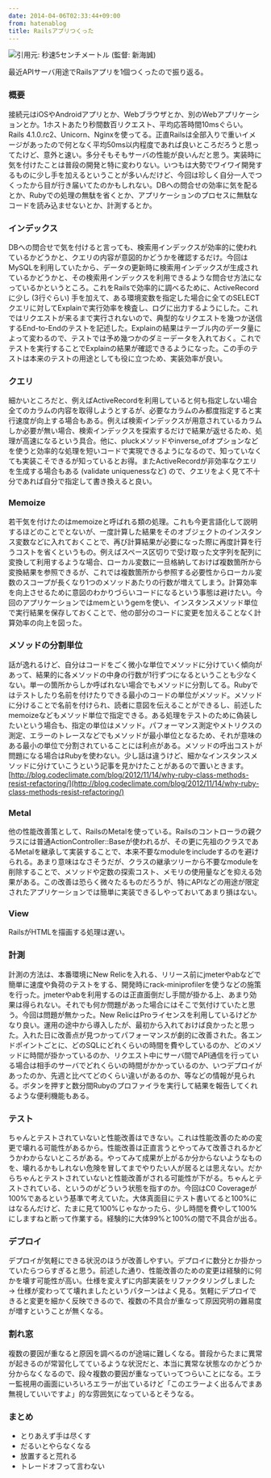 ```yaml
---
date: 2014-04-06T02:33:44+09:00
from: hatenablog
title: Railsアプリつくった
---
```

![引用元: 秒速5センチメートル (監督: 新海誠)](http://cdn-ak.f.st-hatena.com/images/fotolife/r/r7kamura/20140407/20140407004740.png)

最近APIサーバ用途でRailsアプリを1個つくったので振り返る。

### 概要

接続元はiOSやAndroidアプリとか、Webブラウザとか、別のWebアプリケーションとか。1ホストあたり秒間数百リクエスト、平均応答時間10msぐらい。Rails 4.1.0.rc2、Unicorn、Nginxを使ってる。正直Railsは全部入りで重いイメージがあったので何となく平均50ms以内程度であれば良いところだろうと思ってたけど、意外と速い。多分そもそもサーバの性能が良いんだと思う。実装時に気を付けたことは普段の開発と特に変わりない。いつもは大勢でワイワイ開発するものに少し手を加えるということが多いんだけど、今回は珍しく自分一人でつくったから目が行き届いてたのかもしれない。DBへの問合せの効率に気を配るとか、Rubyでの処理の無駄を省くとか、アプリケーションのプロセスに無駄なコードを読み込ませないとか、計測するとか。

### インデックス

DBへの問合せで気を付けると言っても、検索用インデックスが効率的に使われているかどうかと、クエリの内容が意図的かどうかを確認するだけ。今回はMySQLを利用していたから、データの更新時に検索用インデックスが生成されているかどうかと、その検索用インデックスを利用できるような問合せ方法になっているかというところ。これをRailsで効率的に調べるために、ActiveRecordに少し (3行ぐらい) 手を加えて、ある環境変数を指定した場合に全てのSELECTクエリに対してExplainで実行効率を検査し、ログに出力するようにした。これではリクエストが来るまで実行されないので、典型的なリクエストを幾つか送信するEnd-to-Endのテストを記述した。Explainの結果はテーブル内のデータ量によって変わるので、テストでは予め幾つかのダミーデータを入れておく。これでテストを実行することでExplainの結果が確認できるようになった。この手のテストは本来のテストの用途としても役に立つため、実装効率が良い。

### クエリ

細かいところだと、例えばActiveRecordを利用していると何も指定しない場合全てのカラムの内容を取得しようとするが、必要なカラムのみ都度指定すると実行速度が向上する場合もある。例えば検索インデックスが用意されているカラムしか必要が無い場合、検索インデックスを探索するだけで結果が返せるため、処理が高速になるという具合。他に、pluckメソッドやinverse\_ofオプションなどを使うと効率的な処理を短いコードで実現できるようになるので、知っていなくても実装こそできるが知っているとお得。またActiveRecordが非効率なクエリを生成する場合もある (validate uniquenessなど) ので、クエリをよく見て不十分であれば自分で指定して書き換えると良い。

### Memoize

若干気を付けたのはmemoizeと呼ばれる類の処理。これも今更言語化して説明するほどのことでとないが、一度計算した結果をそのオブジェクトのインスタンス変数などに入れておくことで、再び計算結果が必要になった際に再度計算を行うコストを省くというもの。例えばスペース区切りで受け取った文字列を配列に変換して利用するような場合、ローカル変数に一旦格納しておけば複数箇所から変換結果を参照できるが、これでは複数箇所から参照する必要性からローカル変数のスコープが長くなり1つのメソッドあたりの行数が増えてしまう。計算効率を向上させるために意図のわかりづらいコードになるという事態は避けたい。今回のアプリケーションではmemというgemを使い、インスタンスメソッド単位で実行結果を保存しておくことで、他の部分のコードに変更を加えることなく計算効率の向上を図った。

### メソッドの分割単位

話が逸れるけど、自分はコードをごく微小な単位でメソッドに分けていく傾向があって、結果的に各メソッドの中身の行数が1行ずつになるということも少なくない。単一の箇所からしか呼ばれない場合でもメソッドに分割してる。Rubyではテストしたり名前を付けたりできる最小のコードの単位がメソッド。メソッドに分けることで名前を付けられ、読者に意図を伝えることができるし、前述したmemoizeなどもメソッド単位で指定できる。ある処理をテストのために偽装したいという場合も、指定の単位はメソッド。パフォーマンス測定やメトリクスの測定、エラーのトレースなどでもメソッドが最小単位となるため、それが意味のある最小の単位で分割されていることには利点がある。メソッドの呼出コストが問題になる場合はRubyを使わない。少し話は違うけど、細かなインスタンスメソッドに分けていこうという記事を見かけたことがあるので置いときます。[http://blog.codeclimate.com/blog/2012/11/14/why-ruby-class-methods-resist-refactoring/](http://blog.codeclimate.com/blog/2012/11/14/why-ruby-class-methods-resist-refactoring/)

### Metal

他の性能改善策として、RailsのMetalを使っている。Railsのコントローラの親クラスには普通ActionController::Baseが使われるが、その更に先祖のクラスであるMetalを継承して実装することで、本来不要なmoduleをincludeするのを避けられる。あまり意味はなさそうだが、クラスの継承ツリーから不要なmoduleを削除することで、メソッドや定数の探索コスト、メモリの使用量などを抑える効果がある。この改善は恐らく微々たるものだろうが、特にAPIなどの用途が限定されたアプリケーションでは簡単に実装できるしやっておいてあまり損はない。

### View

RailsがHTMLを描画する処理は遅い。

### 計測

計測の方法は、本番環境にNew Relicを入れる、リリース前にjmeterやabなどで簡単に速度や負荷のテストをする、開発時にrack-miniprofilerを使うなどの施策を行った。jmeterやabを利用するのは正直面倒だし手間が掛かる上、あまり効果は得られない。それでも何か問題があった場合にはそこで気付けていたと思う。今回は問題が無かった。New RelicはProライセンスを利用しているけどかなり良い。運用の途中から導入したが、最初から入れておけば良かったと思った。入れた日に改善点が見つかってパフォーマンスが劇的に改善された。各エンドポイントごとに、どのSQLにどれくらいの時間を費やしているのか、どのメソッドに時間が掛かっているのか、リクエスト中にサーバ間でAPI通信を行っている場合は相手のサーバでどれくらいの時間がかかっているのか、いつデプロイがあったのか、先週と比べてどのくらい違いがあるのか、等などの情報が見られる。ボタンを押すと数分間Rubyのプロファイラを実行して結果を報告してくれるような便利機能もある。

### テスト

ちゃんとテストされていないと性能改善はできない。これは性能改善のための変更で壊れる可能性があるから。性能改善は正直言うとやってみて改善されるかどうかわからないところがある。やってみて成果が上がるか分からないようなものを、壊れるかもしれない危険を冒してまでやりたい人が居るとは思えない。だからちゃんとテストされていないと性能改善がされる可能性が下がる。ちゃんとテストされている、というのがどういう状態を指すのか。今回はC0 Coverageが100%であるという基準で考えていた。大体真面目にテスト書いてると100%にはなるんだけど、たまに見て100%じゃなかったら、少し時間を費やして100%にしますねと断って作業する。経験的に大体99%と100%の間で不具合が出る。

### デプロイ

デプロイが気軽にできる状況のほうが改善しやすい。デプロイに数分とか掛かっていたらつらすぎると思う。前述した通り、性能改善のための変更は経験的に何かを壊す可能性が高い。仕様を変えずに内部実装をリファクタリングしました → 仕様が変わってて壊れましたというパターンはよく見る。気軽にデプロイできると変更を細かく反映できるので、複数の不具合が重なって原因究明の難易度が増すということが無くなる。

### 割れ窓

複数の要因が重なると原因を調べるのが途端に難しくなる。普段からたまに異常が起きるのが常習化してているような状況だと、本当に異常な状態なのかどうか分からなくなるので、段々複数の要因が重なっていってつらいことになる。エラー監視用の画面にいろいろエラーが出ているけど「このエラーよく出るんでまあ無視していいですよ」的な雰囲気になっているとそうなる。

### まとめ

- とりあえず手は尽くす
- だるいとやらなくなる
- 放置すると荒れる
- トレードオフって言わない
